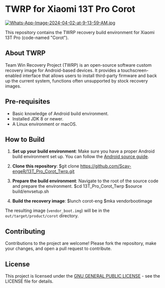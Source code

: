 # TWRP for Xiaomi 13T Pro Corot

[![Whats-App-Image-2024-04-02-at-9-13-59-AM.jpg](https://i.postimg.cc/PrmHh5cc/Whats-App-Image-2024-04-02-at-9-13-59-AM.jpg)](https://postimg.cc/YhqZzMtf)

This repository contains the TWRP recovery build environment for Xiaomi 13T Pro (code-named "Corot").

## About TWRP

Team Win Recovery Project (TWRP) is an open-source software custom recovery image for Android-based devices. It provides a touchscreen-enabled interface that allows users to install third-party firmware and back up the current system, functions often unsupported by stock recovery images.

## Pre-requisites

- Basic knowledge of Android build environment.
- Installed JDK 8 or newer.
- A Linux environment or macOS.

## How to Build

1. **Set up your build environment**: 
   Make sure you have a proper Android build environment set up. You can follow the [Android source guide](https://source.android.com/setup/build/initializing).

2. **Clone this repository**:
$git clone https://github.com/Scav-engeR/13T_Pro_Corot_Twrp.git


3. **Prepare the build environment**:
Navigate to the root of the source code and prepare the environment.
$cd 13T_Pro_Corot_Twrp
$source build/envsetup.sh


4. **Build the recovery image**:
$lunch corot-eng
$mka vendorbootimage


The resulting image (`vendor_boot.img`) will be in the `out/target/product/corot` directory.

## Contributing

Contributions to the project are welcome! Please fork the repository, make your changes, and open a pull request to contribute.

## License

This project is licensed under the [GNU GENERAL PUBLIC LICENSE](LICENSE) - see the LICENSE file for details.
